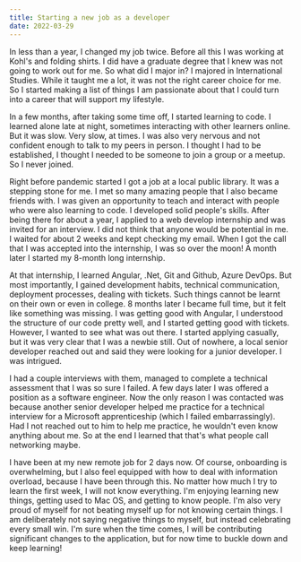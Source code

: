 ```yaml
---
title: Starting a new job as a developer
date: 2022-03-29
---
```


In less than a year, I changed my job twice. Before all this I was working at Kohl's and folding shirts. I did have a graduate degree that I knew was not going to work out for me. So what did I major in? I majored in International Studies. While it taught me a lot, it was not the right career choice for me. So I started making a list of things I am passionate about that I could turn into a career that will support my lifestyle. 

In a few months, after taking some time off, I started learning to code. I learned alone late at night, sometimes interacting with other learners online. But it was slow. Very slow, at times. I was also very nervous and not confident enough to talk to my peers in person. I thought I had to be established, I thought I needed to be someone to join a group or a meetup. So I never joined. 

Right before pandemic started I got a job at a local public library. It was a stepping stone for me. I met so many amazing people that I also became friends with. I was given an opportunity to teach and interact with people who were also learning to code. I developed solid people's skills. After being there for about a year, I applied to a web develop internship and was invited for an interview. I did not think that anyone would be potential in me. I waited for about 2 weeks and kept checking my email. When I got the call that I was accepted into the internship, I was so over the moon! A month later I started my 8-month long internship. 

At that internship, I learned Angular, .Net, Git and Github, Azure DevOps. But most importantly, I gained development habits, technical communication, deployment processes, dealing with tickets. Such things cannot be learnt on their own or even in college. 8 months later I became full time, but it felt like something was missing. I was getting good with Angular, I understood the structure of our code pretty well, and I started getting good with tickets. However, I wanted to see what was out there. I started applying casually, but it was very clear that I was a newbie still. Out of nowhere, a local senior developer reached out and said they were looking for a junior developer. I was intrigued. 

I had a couple interviews with them, managed to complete a technical assessment that I was so sure I failed. A few days later I was offered a position as a software engineer. Now the only reason I was contacted was because another senior developer helped me practice for a technical interview for a Microsoft apprenticeship (which I failed embarrassingly). Had I not reached out to him to help me practice, he wouldn't even know anything about me. So at the end I learned that that's what people call networking maybe.

I have been at my new remote job for 2 days now. Of course, onboarding is overwhelming, but I also feel equipped with how to deal with information overload, because I have been through this. No matter how much I try to learn the first week, I will not know everything. I'm enjoying learning new things, getting used to Mac OS, and getting to know people. I'm also very proud of myself for not beating myself up for not knowing certain things. I am deliberately not saying negative things to myself, but instead celebrating every small win. I'm sure when the time comes, I will be contributing significant changes to the application, but for now time to buckle down and keep learning!